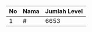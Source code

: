 | No | Nama            | Jumlah Level |
|----|-----------------|--------------|
| 1  | #    |    6653        |
